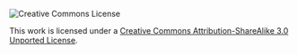 ![Creative Commons License](http://i.creativecommons.org/l/by-sa/3.0/88x31.png "CC BY-SA")

This work is licensed under a
[Creative Commons Attribution-ShareAlike 3.0 Unported License](http://creativecommons.org/licenses/by-sa/3.0/).
